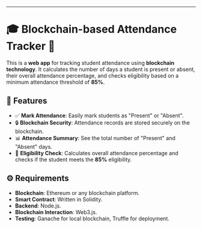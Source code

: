 
---

# 🎓 Blockchain-based Attendance Tracker 🚀

This is a **web app** for tracking student attendance using **blockchain technology**. It calculates the number of days a student is present or absent, their overall attendance percentage, and checks eligibility based on a minimum attendance threshold of **85%**.

## 📝 Features

* ✅ **Mark Attendance**: Easily mark students as "Present" or "Absent".
* 🔒 **Blockchain Security**: Attendance records are stored securely on the blockchain.
* 📊 **Attendance Summary**: See the total number of "Present" and "Absent" days.
* 🎯 **Eligibility Check**: Calculates overall attendance percentage and checks if the student meets the **85%** eligibility.

## ⚙️ Requirements

* **Blockchain**: Ethereum or any blockchain platform.
* **Smart Contract**: Written in Solidity.
* **Backend**: Node.js.
* **Blockchain Interaction**: Web3.js.
* **Testing**: Ganache for local blockchain, Truffle for deployment.

